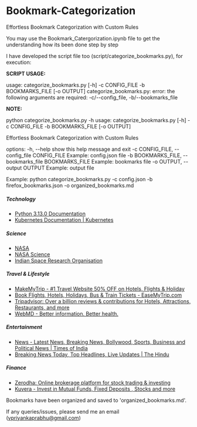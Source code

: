# Bookmark-Categorization
Effortless Bookmark Categorization with Custom Rules

You may use the Bookmark_Catergorization.ipynb file to get the understanding how its been done step by step

I have developed the script file too (script/categorize_bookmarks.py), for execution:

**SCRIPT USAGE:**

usage: categorize_bookmarks.py [-h] -c CONFIG_FILE -b BOOKMARKS_FILE [-o OUTPUT]
categorize_bookmarks.py: error: the following arguments are required: -c/--config_file, -b/--bookmarks_file

**NOTE:**

python categorize_bookmarks.py -h
usage: categorize_bookmarks.py [-h] -c CONFIG_FILE -b BOOKMARKS_FILE [-o OUTPUT]

Effortless Bookmark Categorization with Custom Rules

options:
  -h, --help            show this help message and exit
  -c CONFIG_FILE, --config_file CONFIG_FILE
                        Example: config.json file
  -b BOOKMARKS_FILE, --bookmarks_file BOOKMARKS_FILE
                        Example: bookmarks file
  -o OUTPUT, --output OUTPUT
                        Example: output file

Example:
python categorize_bookmarks.py -c config.json -b firefox_bookmarks.json -o organized_bookmarks.md 

##### Technology 
- [Python 3.13.0 Documentation](https://docs.python.org/3/)
- [Kubernetes Documentation | Kubernetes](https://kubernetes.io/docs/home/)

##### Science 
- [NASA](https://www.nasa.gov/)
- [NASA Science](https://science.nasa.gov/)
- [Indian Space Research Organisation](https://www.isro.gov.in/)

##### Travel & Lifestyle 
- [MakeMyTrip - #1 Travel Website 50% OFF on Hotels, Flights & Holiday](https://www.makemytrip.com/)
- [Book Flights, Hotels, Holidays, Bus & Train Tickets - EaseMyTrip.com](https://www.easemytrip.com/)
- [Tripadvisor: Over a billion reviews & contributions for Hotels, Attractions, Restaurants, and more](https://www.tripadvisor.in/)
- [WebMD - Better information. Better health.](https://www.webmd.com/)

##### Entertainment 
- [News - Latest News, Breaking News, Bollywood, Sports, Business and Political News | Times of India](https://timesofindia.indiatimes.com/)
- [Breaking News Today, Top Headlines, Live Updates | The Hindu](https://www.thehindu.com/)

##### Finance 
- [Zerodha: Online brokerage platform for stock trading & investing](https://zerodha.com/)
- [Kuvera - Invest in Mutual Funds, Fixed Deposits , Stocks and more](https://kuvera.in/)

Bookmarks have been organized and saved to 'organized_bookmarks.md'.

If any queries/issues, please send me an email (vpriyankaprabhu@gmail.com)
